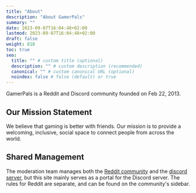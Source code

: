 ```yaml
---
title: "About"
description: "About GamerPals"
summary: ""
date: 2023-09-07T16:04:48+02:00
lastmod: 2023-09-07T16:04:48+02:00
draft: false
weight: 810
toc: true
seo:
  title: "" # custom title (optional)
  description: "" # custom description (recommended)
  canonical: "" # custom canonical URL (optional)
  noindex: false # false (default) or true
---
```


GamerPals is a Reddit and Discord community founded on Feb 22, 2013.

## Our Mission Statement

We believe that gaming is better with friends. Our mission is to provide a welcoming, inclusive, social space to connect people from across the world.

## Shared Management

The moderation team manages both the [Reddit community](https://reddit.com/r/gamerpals) and the [discord server](https://discord.gg/gamerpals), but this site mainly serves as a portal for the Discord server. The rules for Reddit are separate, and can be found on the community's sidebar.
